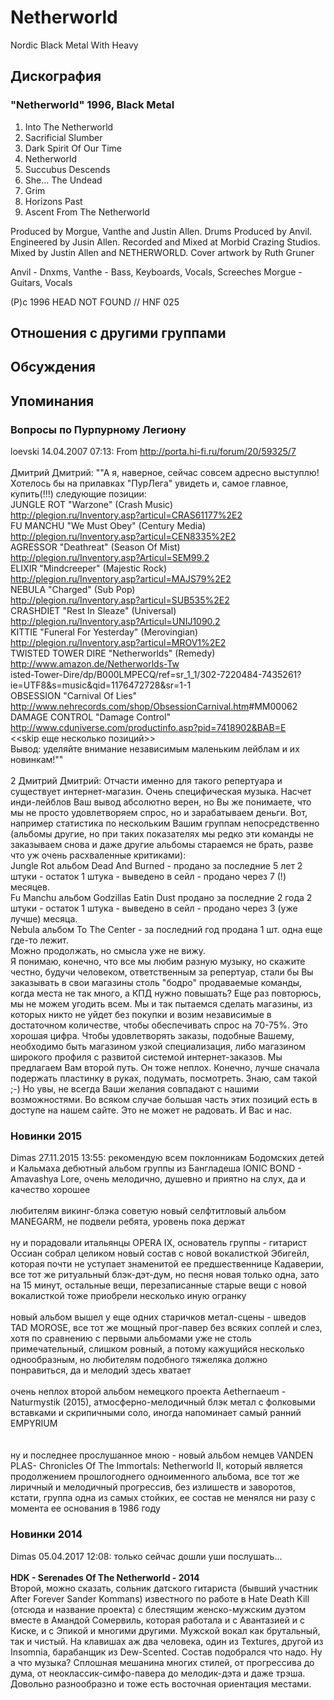 # Netherworld

Nordic Black Metal With Heavy

## Дискография

### "Netherworld" 1996, Black Metal

1.  Into The Netherworld
2.  Sacrificial Slumber
3.  Dark Spirit Of Our Time
4.  Netherworld
5.  Succubus Descends
6.  She... The Undead
7.  Grim
8.  Horizons Past
9.  Ascent From The Netherworld

Produced by Morgue, Vanthe and Justin Allen.
Drums Produced by Anvil.
Engineered by Jusin Allen.
Recorded and Mixed at Morbid Crazing Studios.
Mixed by Justin Allen and NETHERWORLD.
Cover artwork by Ruth Gruner

Anvil - Dnxms,
Vanthe - Bass, Keyboards, Vocals,
Screeches
Morgue - Guitars, Vocals

(P)c 1996 HEAD NOT FOUND // HNF 025


## Отношения с другими группами


## Обсуждения


## Упоминания

### Вопросы по Пурпурному Легиону

loevski 14.04.2007 07:13:
From <A HREF="http://porta.hi-fi.ru/forum/20/59325/7" TARGET="_blank">http://porta.hi-fi.ru/forum/20/59325/7</A><BR><BR>Дмитрий Дмитрий: ""А я, наверное, сейчас совсем адресно выступлю! Хотелось бы на прилавках "ПурЛега" увидеть и, самое главное, купить(!!!) следующие позиции: <BR>JUNGLE ROT "Warzone" (Crash Music) <BR><A HREF="http://plegion.ru/Inventory.asp?articul=CRAS61177%2E2" TARGET="_blank">http://plegion.ru/Inventory.asp?articul=CRAS61177%2E2</A> <BR>FU MANCHU "We Must Obey" (Century Media) <BR><A HREF="http://plegion.ru/Inventory.asp?articul=CEN8335%2E2" TARGET="_blank">http://plegion.ru/Inventory.asp?articul=CEN8335%2E2</A> <BR>AGRESSOR "Deathreat" (Season Of Mist) <BR><A HREF="http://plegion.ru/Inventory.asp?Articul=SEM99.2" TARGET="_blank">http://plegion.ru/Inventory.asp?Articul=SEM99.2</A> <BR>ELIXIR "Mindcreeper" (Majestic Rock) <BR><A HREF="http://plegion.ru/Inventory.asp?articul=MAJS79%2E2" TARGET="_blank">http://plegion.ru/Inventory.asp?articul=MAJS79%2E2</A> <BR>NEBULA "Charged" (Sub Pop) <BR><A HREF="http://plegion.ru/Inventory.asp?articul=SUB535%2E2" TARGET="_blank">http://plegion.ru/Inventory.asp?articul=SUB535%2E2</A> <BR>CRASHDIET "Rest In Sleaze" (Universal) <BR><A HREF="http://plegion.ru/Inventory.asp?Articul=UNIJ1090.2" TARGET="_blank">http://plegion.ru/Inventory.asp?Articul=UNIJ1090.2</A> <BR>KITTIE "Funeral For Yesterday" (Merovingian) <BR><A HREF="http://plegion.ru/Inventory.asp?articul=MROV1%2E2" TARGET="_blank">http://plegion.ru/Inventory.asp?articul=MROV1%2E2</A> <BR>TWISTED TOWER DIRE "Netherworlds" (Remedy) <BR><A HREF="http://www.amazon.de/Netherworlds-Tw" TARGET="_blank">http://www.amazon.de/Netherworlds-Tw</A><BR>isted-Tower-Dire/dp/B000LMPECQ/ref=sr_1_1/302-7220484-7435261?ie=UTF8&s=music&qid=1176472728&sr=1-1 <BR>OBSESSION "Carnival Of Lies" <BR><A HREF="http://www.nehrecords.com/shop/ObsessionCarnival.htm" TARGET="_blank">http://www.nehrecords.com/shop/ObsessionCarnival.htm</A>#MM00062 <BR>DAMAGE CONTROL "Damage Control" <BR><A HREF="http://www.cduniverse.com/productinfo.asp?pid=7418902&BAB=E" TARGET="_blank">http://www.cduniverse.com/productinfo.asp?pid=7418902&BAB=E</A> <BR>&lt;&lt;skip еще несколько позиций&gt;&gt;<BR>Вывод: уделяйте внимание независимым маленьким лейблам и их новинкам!""<BR><BR>2 Дмитрий Дмитрий: Отчасти именно для такого репертуара и существует интернет-магазин. Очень специфическая музыка. Насчет инди-лейблов Ваш вывод абсолютно верен, но Вы же понимаете, что мы не просто удовлетворяем спрос, но и зарабатываем деньги. Вот, например статистика по нескольким Вашим группам непосредственно (альбомы другие, но при таких показателях мы редко эти команды не заказываем снова и даже другие альбомы стараемся не брать, разве что уж очень расхваленные критиками): <BR>Jungle Rot альбом Dead And Burned - продано за последние 5 лет 2 штуки - остаток 1 штука - выведено в сейл - продано через 7 (!) месяцев. <BR>Fu Manchu альбом Godzillas Eatin Dust продано за последние 2 года 2 штуки - остаток 1 штука - выведено в сейл - продано через 3 (уже лучше) месяца. <BR>Nebula альбом To The Center - за последний год продана 1 шт. одна еще где-то лежит. <BR>Можно продолжать, но смысла уже не вижу. <BR>Я понимаю, конечно, что все мы любим разную музыку, но скажите честно, будучи человеком, ответственным за репертуар, стали бы Вы заказывать в свои магазины столь "бодро" продаваемые команды, когда места не так много, а КПД нужно повышать? Еще раз повторюсь, мы не можем угодить всем. Мы и так пытаемся сделать магазины, из которых никто не уйдет без покупки и возим независимые в достаточном количестве, чтобы обеспечивать спрос на 70-75%. Это хорошая цифра. Чтобы удовлетворять заказы, подобные Вашему, необходимо быть магазином узкой специализация, либо магазином широкого профиля с развитой системой интернет-заказов. Мы предлагаем Вам второй путь. Он тоже неплох. Конечно, лучше сначала подержать пластинку в руках, подумать, посмотреть. Знаю, сам такой ;-) Но увы, не всегда Ваши желания совпадают с нашими возможностями. Во всяком случае большая часть этих позиций есть в доступе на нашем сайте. Это не может не радовать. И Вас и нас.

### Новинки 2015

Dimas 27.11.2015 13:55:
рекомендую всем поклонникам Бодомских детей и Кальмаха дебютный альбом группы из Бангладеша IONIC BOND - Amavashya Lore, очень мелодично, душевно и приятно на слух, да и качество хорошее<BR><BR>любителям викинг-блэка советую новый селфтитловый альбом MANEGARM, не подвели ребята, уровень пока держат<BR><BR>ну и порадовали итальянцы OPERA IX, основатель группы - гитарист Оссиан собрал целиком новый состав с новой вокалисткой Эбигейл, которая почти не уступает знаменитой ее предшественнице Кадаверии, все тот же ритуальный блэк-дэт-дум, но песня новая только одна, зато на 15 минут, остальные вещи, перезаписанные старые вещи с новой вокалисткой тоже приобрели несколько иную огранку<BR><BR>новый альбом вышел у еще одних старичков метал-сцены - шведов TAD MOROSE, все тот же мощный прог-павер без всяких соплей и слез, хотя по сравнению с первыми альбомами уже не столь примечательный, слишком ровный, а потому кажущийся несколько однообразным, но любителям подобного тяжеляка должно понравиться, да и мелодий здесь хватает<BR><BR>очень неплох второй альбом немецкого проекта Aethernaeum - Naturmystik (2015), атмосферно-мелодичный блэк метал с фолковыми вставками и скрипичными соло, иногда напоминает самый ранний EMPYRIUM<BR><BR><BR>ну и последнее прослушанное мною - новый альбом немцев VANDEN PLAS- Chronicles Of The Immortals: Netherworld II, который является продолжением прошлогоднего одноименного альбома, все тот же лиричный и мелодичный прогрессив, без излишеств и заворотов, кстати, группа одна из самых стойких, ее состав не менялся ни разу с момента ее основания в 1986 году

### Новинки 2014

Dimas 05.04.2017 12:08:
только сейчас дошли уши послушать...<BR><BR><B>HDK - Serenades Of The Netherworld - 2014</B><BR>Второй, можно сказать, сольник датского гитариста (бывший участник After Forever Sander Kommans) известного по работе в Hate Death Kill (отсюда и название проекта) с блестящим женско-мужским дуэтом вместе в Амандой Сомервиль, которая работала и с Авантазией и с Киске, и с Эпикой и многими другими. Мужской вокал как брутальный, так и чистый. На клавишах аж два человека, один из Textures, другой из Insomnia, барабанщик из Dew-Scented. Состав подобрался что надо. Ну а что музыка? Сплошная мешанина многих стилей, от прогрессива до дума, от неоклассик-симфо-павера до мелодик-дэта и даже трэша. Довольно разнообразно и тоже есть восточная ориентация местами. 

